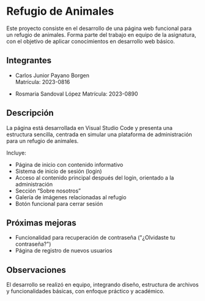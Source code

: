 # Refugio de Animales

Este proyecto consiste en el desarrollo de una página web funcional para un refugio de animales. Forma parte del trabajo en equipo de la asignatura, con el objetivo de aplicar conocimientos en desarrollo web básico.

## Integrantes

- Carlos Junior Payano Borgen  
  Matrícula: 2023-0816

- Rosmaria Sandoval López 
  Matrícula: 2023-0890

## Descripción

La página está desarrollada en Visual Studio Code y presenta una estructura sencilla, centrada en simular una plataforma de administración para un refugio de animales.

Incluye:

- Página de inicio con contenido informativo
- Sistema de inicio de sesión (login)
- Acceso al contenido principal después del login, orientado a la administración
- Sección “Sobre nosotros”
- Galería de imágenes relacionadas al refugio
- Botón funcional para cerrar sesión

## Próximas mejoras

- Funcionalidad para recuperación de contraseña ("¿Olvidaste tu contraseña?")
- Página de registro de nuevos usuarios

## Observaciones

El desarrollo se realizó en equipo, integrando diseño, estructura de archivos y funcionalidades básicas, con enfoque práctico y académico.

